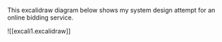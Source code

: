 

This excalidraw diagram below shows my system design attempt for an online bidding service.

![[excali1.excalidraw]]